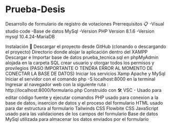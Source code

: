 # Prueba-Desis
Desarrollo de formulario de registro de votaciones
Prerrequisitos 📋
-Visual studio code -Base de datos MySql -Version PHP Version 8.1.6 -Version mysql 10.4.24-MariaDB

Instalación 🔧
Descargar el proyecto desde GitHub (clonando o descargando el proyecto)
Directorio donde alojar la aplicación dentro del XAMPP
Descargar e Importar base de datos prueba_tecnica.sql en phpMyAdmin alojada en la carpeta SQL
crear usuario y otorgar todos los permisos y provilegios (PASO IMPORTANTE O TENDRA ERROR AL MOMENTO DE CONECTAR LA BASE DE DATOS)
Iniciar los servicios Xamp Apache y MySql
Iniciar el servidor con el comando php -S localhost:8000 en la terminal
Ingresar al navegador web con la siguiente ruta : http://localhost:8000/formulario.php
Construido con 🛠️
VSC - Usado para editar código fuente y ejecutar comandos
PHP usado para conexion a la base de datos, insercion de datos y el proceso del formulario
HTML usado para dar estructura al formulario
Tailwinds CSS
Flowbite CSS
JavaScript usado para las validaciones de los campos del formulario
Base de datos MySql utilizada para almacenar los datos enviados por el formulario
